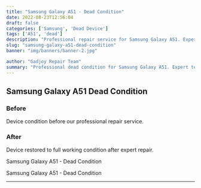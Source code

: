 ```yaml
---
title: "Samsung Galaxy A51 - Dead Condition"
date: 2022-08-23T12:56:04
draft: false
categories: ['Samsung', 'Dead Device']
tags: ['A51', 'dead']
description: "Professional repair service for Samsung Galaxy A51. Expert diagnosis and quality repairs in Bangalore."
slug: "samsung-galaxy-a51-dead-condition"
banner: "img/banners/banner-2.jpg"

author: "Gadjoy Repair Team"
summary: "Professional dead condition for Samsung Galaxy A51. Expert technicians, quality parts, warranty included."
---
```


## Samsung Galaxy A51 Dead Condition

### Before

Device condition before our professional repair service.

### After

Device restored to full working condition after expert repair.

Samsung Galaxy A51 - Dead Condition 

Samsung Galaxy A51 - Dead Condition

---